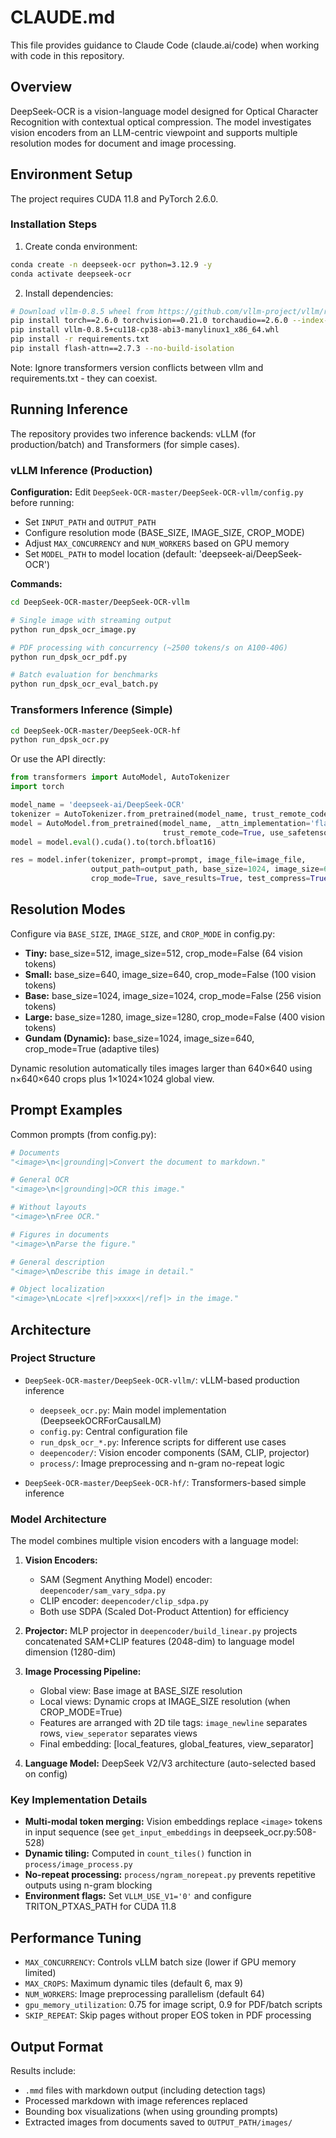 # CLAUDE.md

This file provides guidance to Claude Code (claude.ai/code) when working with code in this repository.

## Overview

DeepSeek-OCR is a vision-language model designed for Optical Character Recognition with contextual optical compression. The model investigates vision encoders from an LLM-centric viewpoint and supports multiple resolution modes for document and image processing.

## Environment Setup

The project requires CUDA 11.8 and PyTorch 2.6.0.

### Installation Steps

1. Create conda environment:
```bash
conda create -n deepseek-ocr python=3.12.9 -y
conda activate deepseek-ocr
```

2. Install dependencies:
```bash
# Download vllm-0.8.5 wheel from https://github.com/vllm-project/vllm/releases/tag/v0.8.5
pip install torch==2.6.0 torchvision==0.21.0 torchaudio==2.6.0 --index-url https://download.pytorch.org/whl/cu118
pip install vllm-0.8.5+cu118-cp38-abi3-manylinux1_x86_64.whl
pip install -r requirements.txt
pip install flash-attn==2.7.3 --no-build-isolation
```

Note: Ignore transformers version conflicts between vllm and requirements.txt - they can coexist.

## Running Inference

The repository provides two inference backends: vLLM (for production/batch) and Transformers (for simple cases).

### vLLM Inference (Production)

**Configuration:** Edit `DeepSeek-OCR-master/DeepSeek-OCR-vllm/config.py` before running:
- Set `INPUT_PATH` and `OUTPUT_PATH`
- Configure resolution mode (BASE_SIZE, IMAGE_SIZE, CROP_MODE)
- Adjust `MAX_CONCURRENCY` and `NUM_WORKERS` based on GPU memory
- Set `MODEL_PATH` to model location (default: 'deepseek-ai/DeepSeek-OCR')

**Commands:**
```bash
cd DeepSeek-OCR-master/DeepSeek-OCR-vllm

# Single image with streaming output
python run_dpsk_ocr_image.py

# PDF processing with concurrency (~2500 tokens/s on A100-40G)
python run_dpsk_ocr_pdf.py

# Batch evaluation for benchmarks
python run_dpsk_ocr_eval_batch.py
```

### Transformers Inference (Simple)

```bash
cd DeepSeek-OCR-master/DeepSeek-OCR-hf
python run_dpsk_ocr.py
```

Or use the API directly:
```python
from transformers import AutoModel, AutoTokenizer
import torch

model_name = 'deepseek-ai/DeepSeek-OCR'
tokenizer = AutoTokenizer.from_pretrained(model_name, trust_remote_code=True)
model = AutoModel.from_pretrained(model_name, _attn_implementation='flash_attention_2',
                                  trust_remote_code=True, use_safetensors=True)
model = model.eval().cuda().to(torch.bfloat16)

res = model.infer(tokenizer, prompt=prompt, image_file=image_file,
                  output_path=output_path, base_size=1024, image_size=640,
                  crop_mode=True, save_results=True, test_compress=True)
```

## Resolution Modes

Configure via `BASE_SIZE`, `IMAGE_SIZE`, and `CROP_MODE` in config.py:

- **Tiny:** base_size=512, image_size=512, crop_mode=False (64 vision tokens)
- **Small:** base_size=640, image_size=640, crop_mode=False (100 vision tokens)
- **Base:** base_size=1024, image_size=1024, crop_mode=False (256 vision tokens)
- **Large:** base_size=1280, image_size=1280, crop_mode=False (400 vision tokens)
- **Gundam (Dynamic):** base_size=1024, image_size=640, crop_mode=True (adaptive tiles)

Dynamic resolution automatically tiles images larger than 640×640 using n×640×640 crops plus 1×1024×1024 global view.

## Prompt Examples

Common prompts (from config.py):
```python
# Documents
"<image>\n<|grounding|>Convert the document to markdown."

# General OCR
"<image>\n<|grounding|>OCR this image."

# Without layouts
"<image>\nFree OCR."

# Figures in documents
"<image>\nParse the figure."

# General description
"<image>\nDescribe this image in detail."

# Object localization
"<image>\nLocate <|ref|>xxxx<|/ref|> in the image."
```

## Architecture

### Project Structure

- `DeepSeek-OCR-master/DeepSeek-OCR-vllm/`: vLLM-based production inference
  - `deepseek_ocr.py`: Main model implementation (DeepseekOCRForCausalLM)
  - `config.py`: Central configuration file
  - `run_dpsk_ocr_*.py`: Inference scripts for different use cases
  - `deepencoder/`: Vision encoder components (SAM, CLIP, projector)
  - `process/`: Image preprocessing and n-gram no-repeat logic

- `DeepSeek-OCR-master/DeepSeek-OCR-hf/`: Transformers-based simple inference

### Model Architecture

The model combines multiple vision encoders with a language model:

1. **Vision Encoders:**
   - SAM (Segment Anything Model) encoder: `deepencoder/sam_vary_sdpa.py`
   - CLIP encoder: `deepencoder/clip_sdpa.py`
   - Both use SDPA (Scaled Dot-Product Attention) for efficiency

2. **Projector:** MLP projector in `deepencoder/build_linear.py` projects concatenated SAM+CLIP features (2048-dim) to language model dimension (1280-dim)

3. **Image Processing Pipeline:**
   - Global view: Base image at BASE_SIZE resolution
   - Local views: Dynamic crops at IMAGE_SIZE resolution (when CROP_MODE=True)
   - Features are arranged with 2D tile tags: `image_newline` separates rows, `view_seperator` separates views
   - Final embedding: [local_features, global_features, view_separator]

4. **Language Model:** DeepSeek V2/V3 architecture (auto-selected based on config)

### Key Implementation Details

- **Multi-modal token merging:** Vision embeddings replace `<image>` tokens in input sequence (see `get_input_embeddings` in deepseek_ocr.py:508-528)
- **Dynamic tiling:** Computed in `count_tiles()` function in `process/image_process.py`
- **No-repeat processing:** `process/ngram_norepeat.py` prevents repetitive outputs using n-gram blocking
- **Environment flags:** Set `VLLM_USE_V1='0'` and configure TRITON_PTXAS_PATH for CUDA 11.8

## Performance Tuning

- `MAX_CONCURRENCY`: Controls vLLM batch size (lower if GPU memory limited)
- `MAX_CROPS`: Maximum dynamic tiles (default 6, max 9)
- `NUM_WORKERS`: Image preprocessing parallelism (default 64)
- `gpu_memory_utilization`: 0.75 for image script, 0.9 for PDF/batch scripts
- `SKIP_REPEAT`: Skip pages without proper EOS token in PDF processing

## Output Format

Results include:
- `.mmd` files with markdown output (including detection tags)
- Processed markdown with image references replaced
- Bounding box visualizations (when using grounding prompts)
- Extracted images from documents saved to `OUTPUT_PATH/images/`
